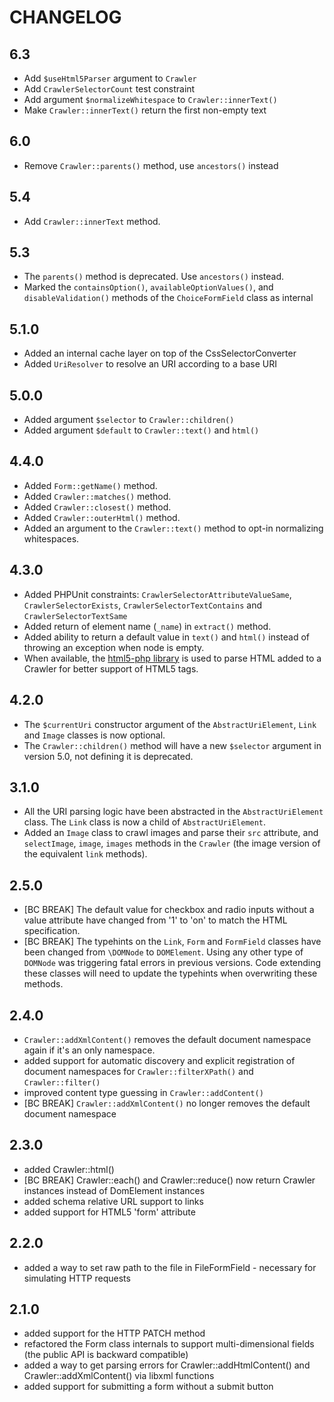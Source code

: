 CHANGELOG
=========

6.3
---

 * Add `$useHtml5Parser` argument to `Crawler`
 * Add `CrawlerSelectorCount` test constraint
 * Add argument `$normalizeWhitespace` to `Crawler::innerText()`
 * Make `Crawler::innerText()` return the first non-empty text

6.0
---

 * Remove `Crawler::parents()` method, use `ancestors()` instead

5.4
---

 * Add `Crawler::innerText` method.

5.3
---

 * The `parents()` method is deprecated. Use `ancestors()` instead.
 * Marked the `containsOption()`, `availableOptionValues()`, and `disableValidation()` methods of the
   `ChoiceFormField` class as internal

5.1.0
-----

 * Added an internal cache layer on top of the CssSelectorConverter
 * Added `UriResolver` to resolve an URI according to a base URI

5.0.0
-----

 * Added argument `$selector` to `Crawler::children()`
 * Added argument `$default` to `Crawler::text()` and `html()`

4.4.0
-----

 * Added `Form::getName()` method.
 * Added `Crawler::matches()` method.
 * Added `Crawler::closest()` method.
 * Added `Crawler::outerHtml()` method.
 * Added an argument to the `Crawler::text()` method to opt-in normalizing whitespaces.

4.3.0
-----

 * Added PHPUnit constraints: `CrawlerSelectorAttributeValueSame`, `CrawlerSelectorExists`, `CrawlerSelectorTextContains`
   and `CrawlerSelectorTextSame`
 * Added return of element name (`_name`) in `extract()` method.
 * Added ability to return a default value in `text()` and `html()` instead of throwing an exception when node is empty.
 * When available, the [html5-php library](https://github.com/Masterminds/html5-php) is used to
   parse HTML added to a Crawler for better support of HTML5 tags.

4.2.0
-----

 * The `$currentUri` constructor argument of the `AbstractUriElement`, `Link` and
   `Image` classes is now optional.
 * The `Crawler::children()` method will have a new `$selector` argument in version 5.0,
   not defining it is deprecated.

3.1.0
-----

 * All the URI parsing logic have been abstracted in the `AbstractUriElement` class.
   The `Link` class is now a child of `AbstractUriElement`.
 * Added an `Image` class to crawl images and parse their `src` attribute,
   and `selectImage`, `image`, `images` methods in the `Crawler` (the image version of the equivalent `link` methods).

2.5.0
-----

 * [BC BREAK] The default value for checkbox and radio inputs without a value attribute have changed
   from '1' to 'on' to match the HTML specification.
 * [BC BREAK] The typehints on the `Link`, `Form` and `FormField` classes have been changed from
   `\DOMNode` to `DOMElement`. Using any other type of `DOMNode` was triggering fatal errors in previous
   versions. Code extending these classes will need to update the typehints when overwriting these methods.

2.4.0
-----

 * `Crawler::addXmlContent()` removes the default document namespace again if it's an only namespace.
 * added support for automatic discovery and explicit registration of document
   namespaces for `Crawler::filterXPath()` and `Crawler::filter()`
 * improved content type guessing in `Crawler::addContent()`
 * [BC BREAK] `Crawler::addXmlContent()` no longer removes the default document
   namespace

2.3.0
-----

 * added Crawler::html()
 * [BC BREAK] Crawler::each() and Crawler::reduce() now return Crawler instances instead of DomElement instances
 * added schema relative URL support to links
 * added support for HTML5 'form' attribute

2.2.0
-----

 * added a way to set raw path to the file in FileFormField - necessary for
   simulating HTTP requests

2.1.0
-----

 * added support for the HTTP PATCH method
 * refactored the Form class internals to support multi-dimensional fields
   (the public API is backward compatible)
 * added a way to get parsing errors for Crawler::addHtmlContent() and
   Crawler::addXmlContent() via libxml functions
 * added support for submitting a form without a submit button
